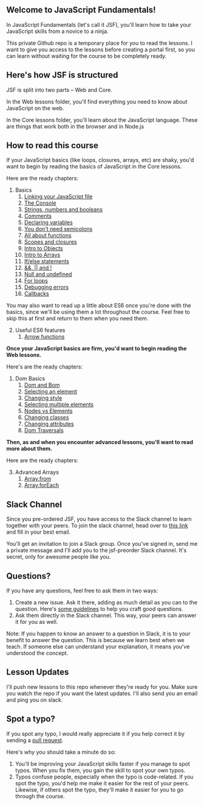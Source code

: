 ## Welcome to JavaScript Fundamentals!

In JavaScript Fundamentals (let's call it JSF), you'll learn how to take your JavaScript skills from a novice to a ninja.

This private Github repo is a temporary place for you to read the lessons. I want to give you access to the lessons before creating a portal first, so you can learn without waiting for the course to be completely ready.

## Here's how JSF is structured

JSF is split into two parts – Web and Core.

In the Web lessons folder, you'll find everything you need to know about JavaScript on the web.

In the Core lessons folder, you'll learn about the JavaScript language. These are things that work both in the browser and in Node.js

## How to read this course

If your JavaScript basics (like loops, closures, arrays, etc) are shaky, you'd want to begin by reading the basics of JavaScript in the Core lessons.

Here are the ready chapters:

1. Basics
    1. [Linking your JavaScript file](core/01.basics/01.linking.md)
    2. [The Console](core/01.basics/02.console.md)
    3. [Strings, numbers and booleans](core/01.basics/03.primitives.md)
    4. [Comments](core/01.basics/04.comments.md)
    5. [Declaring variables](core/01.basics/05.variables.md)
    6. [You don't need semicolons](core/01.basics/06.semicolons.md)
    7. [All about functions](core/01.basics/07.functions.md)
    8. [Scopes and closures](core/01.basics/08.scopes-and-closures.md)
    9. [Intro to Objects](core/01.basics/9.objects.md)
    10. [Intro to Arrays](core/01.basics/10.arrays.md)
    11. [If/else statements](core/01.basics/11.if-else.md)
    12. [&&, || and !](core/01.basics/12.and-or-exclaim.md)
    13. [Null and undefined](core/01.basics/13.null-and-undefined.md)
    14. [For loops](core/01.basics/14.for-loops.md)
    15. [Debugging errors](core/01.basics/15.debugging-errors.md)
    16. [Callbacks](core/01.basics/16.callbacks.md)

You may also want to read up a little about ES6 once you're done with the basics, since we'll be using them a lot throughout the course. Feel free to skip this at first and return to them when you need them.

2. Useful ES6 features
    1. [Arrow functions](core/02.es6/02.arrow-functions.md)

**Once your JavaScript basics are firm, you'd want to begin reading the Web lessons.**

Here's are the ready chapters:

1. Dom Basics
    1. [Dom and Bom](lessons/02.dom-basics/01.dom-and-bom.md)
    2. [Selecting an element](lessons/02.dom-basics/02.selecting-an-element.md)
    3. [Changing style](lessons/02.dom-basics/03.changing-style.md)
    4. [Selecting multiple elements](lessons/04.dom-basics/04.selecting-multiple-elements.md)
    5. [Nodes vs Elements](lessons/02.dom-basics/05.nodes-vs-elements.md)
    6. [Changing classes](lessons/02.dom-basics/06.changing-classes.md)
    7. [Changing attributes](lessons/02.dom-basics/07.changing-attributes.md)
    7. [Dom Traversals](lessons/02.dom-basics/08.dom-traversals.md)

**Then, as and when you encounter advanced lessons, you'll want to read more about them.**

Here are the ready chapters:

3. Advanced Arrays
    1. [Array.from](core/03.advanced-arrays/02.from.md)
    2. [Array.forEach](core/03.advanced-arrays/04.foreach.md)

## Slack Channel

Since you pre-ordered JSF, you have access to the Slack channel to learn together with your peers. To join the slack channel, head over to [this link](https://zellwk-slack.herokuapp.com) and fill in your best email.

You'll get an invitation to join a Slack group. Once you've signed in, send me a private message and I'll add you to the jsf-preorder Slack channel. It's secret, only for awesome people like you.

## Questions?

If you have any questions, feel free to ask them in two ways:

1. Create a new issue. Ask it there, adding as much detail as you can to the question. Here's [some guidelines](https://zellwk.com/blog/asking-questions/) to help you craft good questions.
2. Ask them directly in the Slack channel. This way, your peers can answer it for you as well.

Note: If you happen to know an answer to a question in Slack, it is to your benefit to answer the question. This is because we learn best when we teach. If someone else can understand your explanation, it means you've understood the concept.

## Lesson Updates

I'll push new lessons to this repo whenever they're ready for you. Make sure you watch the repo if you want the latest updates. I'll also send you an email and ping you on slack.

## Spot a typo?

If you spot any typo, I would really appreciate it if you help correct it by sending a [pull request](https://help.github.com/articles/creating-a-pull-request/).

Here's why you should take a minute do so:

1. You'll be improving your JavaScript skills faster if you manage to spot typos. When you fix them, you gain the skill to spot your own typos.
2. Typos confuse people, especially when the typo is code-related. If you spot the typo, you'd help me make it easier for the rest of your peers. Likewise, if others spot the typo, they'll make it easier for you to go through the course.
